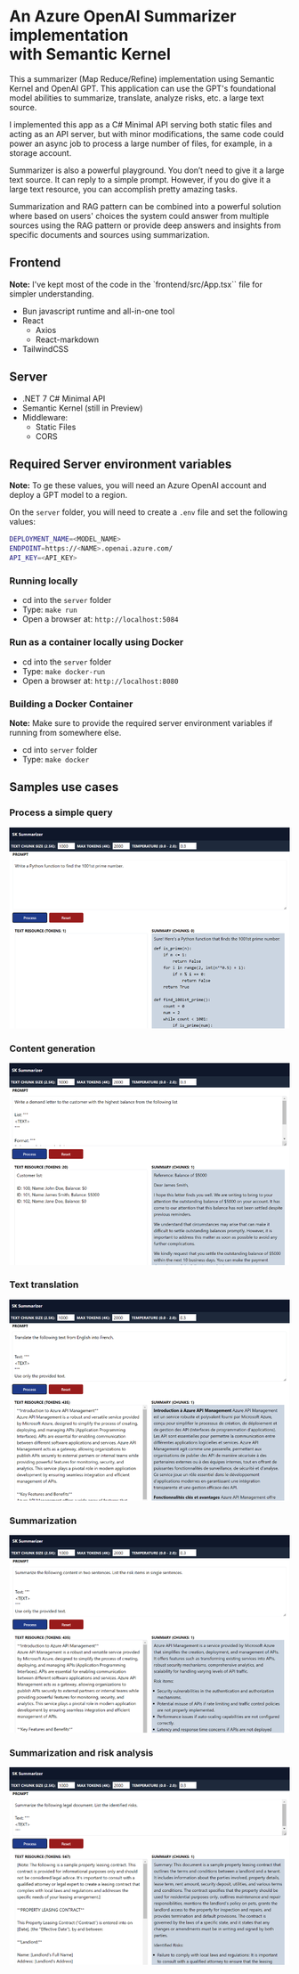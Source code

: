 # An Azure OpenAI Summarizer implementation<br/>with Semantic Kernel

This a summarizer (Map Reduce/Refine) implementation using Semantic Kernel and OpenAI GPT. This application can use the GPT's foundational model abilities to summarize, translate, analyze risks, etc. a large text source.

I implemented this app as a C# Minimal API serving both static files and acting as an API server, but with minor modifications, the same code could power an async job to process a large number of files, for example, in a storage account.

Summarizer is also a powerful playground. You don’t need to give it a large text source. It can reply to a simple prompt. However, if you do give it a large text resource, you can accomplish pretty amazing tasks.

Summarization and RAG pattern can be combined into a powerful solution where based on users' choices the system could answer from multiple sources using the RAG pattern or provide deep answers and insights from specific documents and sources using summarization.

## Frontend

**Note:** I've kept most of the code in the `frontend/src/App.tsx`` file for simpler understanding.

- Bun javascript runtime and all-in-one tool
- React
  - Axios
  - React-markdown
- TailwindCSS

## Server

- .NET 7 C# Minimal API
- Semantic Kernel (still in Preview)
- Middleware:
  - Static Files
  - CORS

## Required Server environment variables

**Note:** To ge these values, you will need an Azure OpenAI account and deploy a GPT model to a region.

On the `server` folder, you will need to create a `.env` file and set the following values:

```bash
DEPLOYMENT_NAME=<MODEL_NAME>
ENDPOINT=https://<NAME>.openai.azure.com/
API_KEY=<API_KEY>
```

### Running locally

- cd into the `server` folder
- Type: `make run`
- Open a browser at: `http://localhost:5084`

### Run as a container locally using Docker

- cd into the `server` folder
- Type: `make docker-run`
- Open a browser at: `http://localhost:8080`

### Building a Docker Container

**Note:** Make sure to provide the required server environment variables if running from somewhere else.

- cd into `server` folder
- Type: `make docker`

## Samples use cases

### Process a simple query

![Picture shows an image of a answer to a simple prompt](images/sksm-1.png)

### Content generation

![Picture shows the system finding a delinquent customer and writing a letter](images/sksm-2.png)

### Text translation

![Picture shows an image of a text document being translated from English to Urdu](images/sksm-3.png)

### Summarization

![Picture shows of a document being summarized.](images/sksm-4.png)

### Summarization and risk analysis

![Picture shows a legal document being summarized and analyzed for risks.](images/sksm-5.png)
